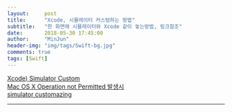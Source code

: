```yaml
---
layout:     post
title:      "Xcode, 시뮬레이터 커스텀하는 방법"
subtitle:   "한 화면에 시뮬레이터와 Xcode 같이 놓는방법, 링크참조"
date:       2018-05-30 17:45:00
author:     "MinJun"
header-img: "img/tags/Swift-bg.jpg"
comments: true 
tags: [Swift]
---
```


[Xcode) Simulator Custom](http://zeddios.tistory.com/504)<br>
[Mac OS X Operation not Permitted 발생시](http://ellordnet.tistory.com/65)<br>
[simulator customazing](https://www.youtube.com/watch?v=4i2EBnmUMcs&index=3&list=PLukvfElDn_vM8USShaVrhD5mgOXVJhAwx&t=0s)

---
